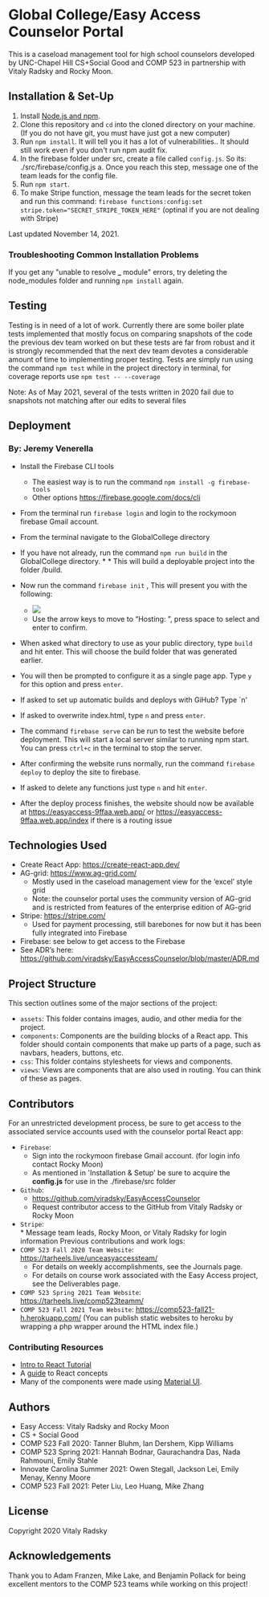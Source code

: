 # Global College/Easy Access Counselor Portal

This is a caseload management tool for high school counselors developed by UNC-Chapel Hill CS+Social Good and COMP 523 in partnership with Vitaly Radsky and Rocky Moon.

## Installation & Set-Up

1. Install [Node.js and npm](https://www.npmjs.com/get-npm).
2. Clone this repository and `cd` into the cloned directory on your machine. (If you do not have git, you must have just got a new computer)
3. Run `npm install`. It will tell you it has a lot of vulnerabilities.. It should still work even if you don't run npm audit fix.
4. In the firebase folder under src, create a file called `config.js`. So its: ./src/firebase/config.js
   a. Once you reach this step, message one of the team leads for the config file.
5. Run `npm start`.
6. To make Stripe function, message the team leads for the secret token and run this command: `firebase functions:config:set stripe.token="SECRET_STRIPE_TOKEN_HERE"` (optinal if you are not dealing with Stripe)

Last updated November 14, 2021.

### Troubleshooting Common Installation Problems

If you get any "unable to resolve **\_** module" errors, try deleting the node_modules folder and running `npm install` again.

## Testing

Testing is in need of a lot of work. Currently there are some boiler plate tests implemented that mostly focus on comparing snapshots of the code the previous dev team worked on but these tests are far from robust and it is strongly recommended that the next dev team devotes a considerable amount of time to implementing proper testing. Tests are simply run using the command `npm test` while in the project directory in terminal, for coverage reports use `npm test -- --coverage`

Note: As of May 2021, several of the tests written in 2020 fail due to snapshots not matching after our edits to several files

## Deployment

### By: Jeremy Venerella

- Install the Firebase CLI tools
  - The easiest way is to run the command `npm install -g firebase-tools`
  - Other options https://firebase.google.com/docs/cli
- From the terminal run `firebase login` and login to the rockymoon firebase Gmail account.
- From the terminal navigate to the GlobalCollege directory
- If you have not already, run the command `npm run build` in the GlobalCollege directory. \* \* This will build a deployable project into the folder /build.
- Now run the command `firebase init` , This will present you with the following:

  - ![](https://lh3.googleusercontent.com/2oogcRZ7V-qSwjC-Mxo4-RrRgrXT8oTvOCatul-uymQlniN1_nU2S5iSCAPadjBNNj-z6tFXkYBs2xZXnZalnNRFmZlrbODFrUVN9UBok6vL3gaY6Op5zaGBVMyyP4XROnJpHjJm)
  - Use the arrow keys to move to “Hosting: ”, press space to select and enter to confirm.

- When asked what directory to use as your public directory, type `build` and hit enter. This will choose the build folder that was generated earlier.
- You will then be prompted to configure it as a single page app. Type `y` for this option and press `enter`.
- If asked to set up automatic builds and deploys with GiHub? Type `n'
- If asked to overwrite index.html, type `n` and press `enter`.
- The command `firebase serve` can be run to test the website before deployment. This will start a local server similar to running npm start. You can press `ctrl+c` in the terminal to stop the server.
- After confirming the website runs normally, run the command `firebase deploy` to deploy the site to firebase.
- If asked to delete any functions just type `n` and hit `enter`.
- After the deploy process finishes, the website should now be available at https://easyaccess-9ffaa.web.app/ or https://easyaccess-9ffaa.web.app/index if there is a routing issue

## Technologies Used

- Create React App: https://create-react-app.dev/
- AG-grid: https://www.ag-grid.com/
  - Mostly used in the caseload management view for the ‘excel’ style grid
  - Note: the counselor portal uses the community version of AG-grid and is restricted from features of the enterprise edition of AG-grid
- Stripe: https://stripe.com/
  - Used for payment processing, still barebones for now but it has been fully integrated into Firebase
- Firebase: see below to get access to the Firebase
- See ADR’s here: https://github.com/viradsky/EasyAccessCounselor/blob/master/ADR.md

## Project Structure

This section outlines some of the major sections of the project:

- `assets`: This folder contains images, audio, and other media for the project.
- `components`: Components are the building blocks of a React app. This folder should contain components that make up parts of a page, such as navbars, headers, buttons, etc.
- `css`: This folder contains stylesheets for views and components.
- `views`: Views are components that are also used in routing. You can think of these as pages.

## Contributors

For an unrestricted development process, be sure to get access to the associated service accounts used with the counselor portal React app:

- `Firebase`:
  - Sign into the rockymoon firebase Gmail account. (for login info contact Rocky Moon)
  - As mentioned in 'Installation & Setup' be sure to acquire the **config.js** for use in the ./firebase/src folder
- `Github`:
  - https://github.com/viradsky/EasyAccessCounselor
  - Request contributor access to the GitHub from Vitaly Radsky or Rocky Moon
- `Stripe`:  
   \* Message team leads, Rocky Moon, or Vitaly Radsky for login information
  Previous contributions and work logs:
- `COMP 523 Fall 2020 Team Website`: https://tarheels.live/unceasyaccessteam/
  - For details on weekly accomplishments, see the Journals page.
  - For details on course work associated with the Easy Access project, see the Deliverables page.
- `COMP 523 Spring 2021 Team Website`: https://tarheels.live/comp523teamm/
- `COMP 523 Fall 2021 Team Website`: https://comp523-fall21-h.herokuapp.com/ (You can publish static websites to heroku by wrapping a php wrapper around the HTML index file.)

### Contributing Resources

- [Intro to React Tutorial](https://reactjs.org/tutorial/tutorial.html)
- A [guide](https://reactjs.org/docs/hello-world.html) to React concepts
- Many of the components were made using [Material UI](https://material-ui.com/).

## Authors

- Easy Access: Vitaly Radsky and Rocky Moon
- CS + Social Good
- COMP 523 Fall 2020: Tanner Bluhm, Ian Dershem, Kipp Williams
- COMP 523 Spring 2021: Hannah Bodnar, Gaurachandra Das, Nada Rahmouni, Emily Stahle
- Innovate Carolina Summer 2021: Owen Stegall, Jackson Lei, Emily Menay, Kenny Moore
- COMP 523 Fall 2021: Peter Liu, Leo Huang, Mike Zhang
## License

Copyright 2020 Vitaly Radsky

## Acknowledgements

Thank you to Adam Franzen, Mike Lake, and Benjamin Pollack for being excellent mentors to the COMP 523 teams while working on this project!
